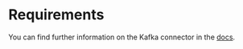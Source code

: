 # Requirements
<!-- to be updated -->
You can find further information on the Kafka connector in the [docs](https://docs.open-metadata.org/connectors/pipeline/gluepipeline).